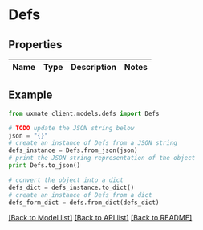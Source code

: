# Defs


## Properties
Name | Type | Description | Notes
------------ | ------------- | ------------- | -------------

## Example

```python
from uxmate_client.models.defs import Defs

# TODO update the JSON string below
json = "{}"
# create an instance of Defs from a JSON string
defs_instance = Defs.from_json(json)
# print the JSON string representation of the object
print Defs.to_json()

# convert the object into a dict
defs_dict = defs_instance.to_dict()
# create an instance of Defs from a dict
defs_form_dict = defs.from_dict(defs_dict)
```
[[Back to Model list]](../README.md#documentation-for-models) [[Back to API list]](../README.md#documentation-for-api-endpoints) [[Back to README]](../README.md)


